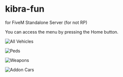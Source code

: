 # kibra-fun
for FiveM Standalone Server (for not RP)

You can access the menu by pressing the Home button.

![All Vehicles]([https://i.hizliresim.com/2t0p2vs.png])

![Peds]([https://i.hizliresim.com/4y3gaaf.png])

![Weapons]([https://i.hizliresim.com/gk3b4el.png])

![Addon Cars]([https://i.hizliresim.com/ncqvzef.png])
